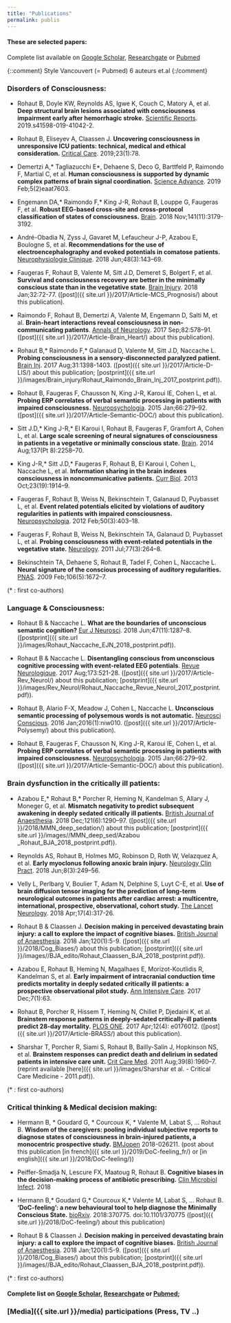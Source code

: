 ```yaml
---
title: "Publications"
permalink: publis
---
```


#### These are selected papers:
Complete list available on [Google Scholar], [Researchgate] or [Pubmed]

{::comment} Style Vancouvert (= Pubmed) 6 auteurs et.al {:/comment}

<script type='text/javascript' src='https://d1bxh8uas1mnw7.cloudfront.net/assets/embed.js'></script>


### Disorders of Consciousness:
- Rohaut B, Doyle KW, Reynolds AS, Igwe K, Couch C, Matory A, et al. **Deep structural brain lesions associated with consciousness impairment early after hemorrhagic stroke.** [Scientific Reports](https://www.nature.com/articles/s41598-019-41042-2). 2019.s41598-019-41042-2.
    <div data-badge-popover="right" data-badge-type="4" data-doi="s41598-019-41042-2" data-hide-less-than="10" class="altmetric-embed"></div>

- Rohaut B, Eliseyev A, Claassen J. **Uncovering consciousness in unresponsive ICU patients: technical, medical and ethical consideration.** [Critical Care](https://doi.org/10.1186/s13054-019-2370-4). 2019;23(1):78.
    <div data-badge-popover="right" data-badge-type="4" data-doi="10.1186/s13054-019-2370-4" data-hide-less-than="10" class="altmetric-embed"></div>

- Demertzi A,* Tagliazucchi E*, Dehaene S, Deco G, Barttfeld P, Raimondo F, Martial C, et al.
 **Human consciousness is supported by dynamic complex patterns of brain signal coordination.** [Science Advance](https://doi.org/10.1126/sciadv.aat7603). 2019 Feb;5(2)eaat7603.
    <div data-badge-popover="right" data-badge-type="4" data-doi="10.1126/sciadv.aat7603" data-hide-less-than="10" class="altmetric-embed"></div>

- Engemann DA,* Raimondo F,* King J-R, Rohaut B, Louppe G, Faugeras F, et al. **Robust EEG-based cross-site and cross-protocol classification of states of consciousness.** [Brain](https://doi.org/10.1093/brain/awy251). 2018 Nov;141(11):3179-3192.
    <div data-badge-popover="right" data-badge-type="4" data-doi="10.1093/brain/awy251" data-hide-less-than="10" class="altmetric-embed"></div>

- André-Obadia N, Zyss J, Gavaret M, Lefaucheur J-P, Azabou E, Boulogne S, et al. **Recommendations for the use of electroencephalography and evoked potentials in comatose patients.** [Neurophysiologie Clinique](https://doi.org/10.1016/j.neucli.2018.05.038). 2018 Jun;48(3):143–69.
    <div data-badge-popover="right" data-badge-type="4" data-doi="10.1016/j.neucli.2018.05.038" data-hide-less-than="10" class="altmetric-embed"></div>

- Faugeras F, Rohaut B, Valente M, Sitt J.D, Demeret S, Bolgert F, et al. **Survival and consciousness recovery are better in the minimally conscious state than in the vegetative state**. [Brain Injury](https://doi.org/10.1080/02699052.2017.1364421). 2018 Jan;32:72-77. ([post]({{ site.url }}/2017/Article-MCS_Prognosis/) about this publication).
    <div data-badge-popover="right" data-badge-type="4" data-doi="10.1080/02699052.2017.1364421" data-hide-less-than="10" class="altmetric-embed"></div>

- Raimondo F, Rohaut B, Demertzi A, Valente M, Engemann D, Salti M, et al. **Brain-heart interactions reveal consciousness in non-communicating patients**. [Annals of Neurology](http://dx.doi.org/10.1002/ana.25045). 2017 Sep;82:578–91. ([post]({{ site.url }}/2017/Article-Brain_Heart/) about this publication).
    <div data-badge-popover="right" data-badge-type="4" data-doi="10.1002/ana.25045" data-hide-less-than="10" class="altmetric-embed"></div>

- Rohaut B,* Raimondo F,* Galanaud D, Valente M, Sitt J.D, Naccache L. **Probing
consciousness in a sensory-disconnected paralyzed patient.** [Brain Inj](https://doi.org/10.1080/02699052.2017.1327673). 2017 Aug;31:1398-1403. ([post]({{ site.url }}/2017/Article-D-LIS/) about this publication; [postprint]({{ site.url }}/images/Brain_injury/Rohaut_Raimondo_Brain_Inj_2017_postprint.pdf)).
    <div data-badge-popover="right" data-badge-type="4" data-doi="10.1080/02699052.2017.1327673" data-hide-less-than="10" class="altmetric-embed"></div>

- Rohaut B, Faugeras F, Chausson N, King J-R, Karoui IE, Cohen L, et al. **Probing ERP correlates of verbal semantic processing in patients with impaired consciousness.** [Neuropsychologia](http://dx.doi.org/10.1016/j.neuropsychologia.2014.10.014). 2015 Jan;66:279–92. ([post]({{ site.url }}/2017/Article-Semantic-DOC/) about this publication).
    <div data-badge-popover="right" data-badge-type="4" data-doi="10.1016/j.neuropsychologia.2014.10.014" data-hide-less-than="10" class="altmetric-embed"></div>

- Sitt J.D,* King J-R,* El Karoui I, Rohaut B, Faugeras F, Gramfort A, Cohen L, et al. **Large scale screening of neural signatures of consciousness in patients in a vegetative or minimally conscious state.** [Brain](https://doi.org/10.1093/brain/awu141). 2014 Aug;137(Pt 8):2258–70.
    <div data-badge-popover="right" data-badge-type="4" data-doi="10.1093/brain/awu141" data-hide-less-than="10" class="altmetric-embed"></div>

- King J-R,* Sitt J.D,* Faugeras F, Rohaut B, El Karoui I, Cohen L, Naccache L, et al. **Information sharing in the brain indexes consciousness in noncommunicative patients.** [Curr Biol](http://dx.doi.org/10.1016/j.cub.2013.07.075). 2013 Oct;23(19):1914–9.
    <div data-badge-popover="right" data-badge-type="4" data-doi="10.1016/j.cub.2013.07.075" data-hide-less-than="10" class="altmetric-embed"></div>

- Faugeras F, Rohaut B, Weiss N, Bekinschtein T, Galanaud D, Puybasset L, et al.  **Event related potentials elicited by violations of auditory regularities in patients with impaired consciousness.** [Neuropsychologia](http://dx.doi.org/10.1016/j.neuropsychologia.2011.12.015). 2012 Feb;50(3):403–18.
    <div data-badge-popover="right" data-badge-type="4" data-doi="10.1016/j.neuropsychologia.2011.12.015" data-hide-less-than="10" class="altmetric-embed"></div>

- Faugeras F, Rohaut B, Weiss N, Bekinschtein TA, Galanaud D, Puybasset L, et al. **Probing consciousness with event-related potentials in the vegetative state.** [Neurology](http://dx.doi.org/10.1212/WNL.0b013e3182217ee8). 2011 Jul;77(3):264–8.
    <div data-badge-popover="right" data-badge-type="4" data-doi="10.1212/WNL.0b013e3182217ee8" data-hide-less-than="10" class="altmetric-embed"></div>

- Bekinschtein TA, Dehaene S, Rohaut B, Tadel F, Cohen L, Naccache L. **Neural signature of the conscious processing of auditory regularities.** [PNAS](http://dx.doi.org/10.1073/pnas.0809667106). 2009 Feb;106(5):1672–7.
    <div data-badge-popover="right" data-badge-type="4" data-doi="10.1073/pnas.0809667106" data-hide-less-than="10" class="altmetric-embed"></div>

(* : first co-authors)

### Language & Consciousness:

- Rohaut B & Naccache L. **What are the boundaries of unconscious semantic
cognition?** [Eur J Neurosci](https://doi.org/10.1111/ejn.13930). 2018 Jun;47(11):1287–8. ([postprint]({{ site.url }}/images/Rohaut_Naccache_EJN_2018_postprint.pdf)).
    <div data-badge-popover="right" data-badge-type="4" data-doi="10.1111/ejn.13930" data-hide-less-than="10" class="altmetric-embed"></div>

- Rohaut B & Naccache L. **Disentangling conscious from unconscious cognitive processing with event-related EEG potentials**. [Revue Neurologique](https://doi.org/10.1016/j.neurol.2017.08.001). 2017 Aug;173:521-28. ([post]({{ site.url }}/2017/Article-Rev_Neurol/) about this publication; [postprint]({{ site.url }}/images/Rev_Neurol/Rohaut_Naccache_Revue_Neurol_2017_postprint.pdf)).
    <div data-badge-popover="right" data-badge-type="4" data-doi="10.1016/j.neurol.2017.08.001" data-hide-less-than="10" class="altmetric-embed"></div>

- Rohaut B, Alario F-X, Meadow J, Cohen L, Naccache L. **Unconscious semantic processing of polysemous words is not automatic.** [Neurosci Conscious](https://doi.org/10.1093/nc/niw010). 2016 Jan;2016(1):niw010. ([post]({{ site.url }}/2017/Article-Polysemy/) about this publication).
    <div data-badge-popover="right" data-badge-type="4" data-doi="10.1093/nc/niw010" data-hide-less-than="10" class="altmetric-embed"></div>

- Rohaut B, Faugeras F, Chausson N, King J-R, Karoui IE, Cohen L, et al. **Probing ERP correlates of verbal semantic processing in patients with impaired consciousness.** [Neuropsychologia](http://dx.doi.org/10.1016/j.neuropsychologia.2014.10.014). 2015 Jan;66:279–92. ([post]({{ site.url }}/2017/Article-Semantic-DOC/) about this publication).
    <div data-badge-popover="right" data-badge-type="4" data-doi="10.1016/j.neuropsychologia.2014.10.014" data-hide-less-than="10" class="altmetric-embed"></div>


### Brain dysfunction in the critically ill patients:
- Azabou E,* Rohaut B,* Porcher R, Heming N, Kandelman S, Allary J, Moneger G, et al. **Mismatch negativity to predict subsequent awakening in deeply sedated critically ill patients.** [British Journal of Anaesthesia](https://doi.org/10.1016/j.bja.2018.06.029). 2018 Dec;121(6):1290–97. ([post]({{ site.url }}/2018/MMN_deep_sedation/) about this publication; [postprint]({{ site.url }}/images//MMN_deep_sed/Azabou _Rohaut_BJA_2018_postprint.pdf)).  
    <div data-badge-popover="right" data-badge-type="4" data-doi="10.1016/j.bja.2018.06.029" data-hide-less-than="10" class="altmetric-embed"></div>

- Reynolds AS, Rohaut B, Holmes MG, Robinson D, Roth W, Velazquez A, et al. **Early myoclonus following anoxic brain injury.** [Neurology Clin Pract](https://doi.org/10.1212/CPJ.0000000000000466).  2018 Jun;8(3):249–56.
    <div data-badge-popover="right" data-badge-type="4" data-doi="10.1212/CPJ.0000000000000466" data-hide-less-than="10" class="altmetric-embed"></div>


- Velly L, Perlbarg V, Boulier T, Adam N, Delphine S, Luyt C-E, et al. **Use of brain diffusion tensor imaging for the prediction of long-term neurological outcomes in patients after cardiac arrest: a multicentre, international, prospective, observational, cohort study.** [The Lancet Neurology](https://doi.org/10.1016/S1474-4422(18)30027-9). 2018 Apr;17(4):317-26.
    <div data-badge-popover="right" data-badge-type="4" data-doi="10.1016/S1474-4422(18)30027-9" data-hide-less-than="10" class="altmetric-embed"></div>

- Rohaut B & Claassen J. **Decision making in perceived devastating brain injury: a call to explore the impact of cognitive biases.** [British Journal of Anaesthesia](http://dx.doi.org/10.1016/j.bja.2017.11.007). 2018 Jan;120(1):5-9. ([post]({{ site.url }}/2018/Cog_Biases/) about this publication; [postprint]({{ site.url }}/images//BJA_edito/Rohaut_Claassen_BJA_2018_postprint.pdf)).
    <div data-badge-popover="right" data-badge-type="4" data-doi="10.1016/j.bja.2017.11.007" data-hide-less-than="10" class="altmetric-embed"></div>

- Azabou E, Rohaut B, Heming N, Magalhaes E, Morizot-Koutlidis R, Kandelman S, et al. **Early impairment of intracranial conduction time predicts
mortality in deeply sedated critically ill patients: a prospective observational
pilot study.** [Ann Intensive Care](https://doi.org/10.1186/s13613-017-0290-5). 2017 Dec;7(1):63.
    <div data-badge-popover="right" data-badge-type="4" data-doi="10.1186/s13613-017-0290-5" data-hide-less-than="10" class="altmetric-embed"></div>

- Rohaut B, Porcher R, Hissem T, Heming N, Chillet P, Djedaini K, et al. **Brainstem response patterns in deeply-sedated critically-ill patients predict 28-day mortality.** [PLOS ONE](https://doi.org/10.1371/journal.pone.0176012). 2017 Apr;12(4): e0176012. ([post]({{ site.url }}/2017/Article-BRASS/)  about this publication).
    <div data-badge-popover="right" data-badge-type="4" data-doi="10.1371/journal.pone.0176012" data-hide-less-than="10" class="altmetric-embed"></div>

- Sharshar T, Porcher R, Siami S, Rohaut B, Bailly-Salin J, Hopkinson NS, et al. **Brainstem responses can predict death and delirium in sedated patients in intensive care unit.** [Crit Care Med](http://dx.doi.org/10.1097/CCM.0b013e31821b843b). 2011 Aug;39(8):1960–7. (reprint available [here]({{ site.url }}/images/Sharshar et al. - Critical Care Medicine - 2011.pdf)).
    <div data-badge-popover="right" data-badge-type="4" data-doi="10.1097/CCM.0b013e31821b843b" data-hide-less-than="10" class="altmetric-embed"></div>

(* : first co-authors)


### Critical thinking & Medical decision making:
- Hermann B, * Goudard G, * Courcoux K, * Valente M, Labat S, ... Rohaut B. **Wisdom of the caregivers: pooling individual subjective reports to diagnose states of consciousness in brain-injured patients, a monocentric prospective study.** [BMJopen](http://dx.doi.org/10.1136/bmjopen-2018-026211) 2018-026211. (post about this publication [in french]({{ site.url }}/2019/DoC-feeling_fr/) or [in english]({{ site.url }}/2018/DoC-feeling/))
    <div data-badge-popover="right" data-badge-type="4" data-doi="10.1136/bmjopen-2018-026211" data-hide-less-than="10" class="altmetric-embed"></div>

- Peiffer-Smadja N, Lescure FX, Maatoug R, Rohaut B. **Cognitive biases in the
decision-making process of antibiotic prescribing.** [Clin Microbiol Infect](https://doi.org/10.1016/j.cmi.2018.12.010). 2018


- Hermann B,* Goudard G,* Courcoux K,* Valente M, Labat S, ... Rohaut B. **‘DoC-feeling’: a new behavioural tool to help diagnose the Minimally Conscious State.** [bioRxiv](https://doi.org/10.1101/370775). 2018:370775. doi:10.1101/370775 ([post]({{ site.url }}/2018/DoC-feeling/) about this publication)
    <div data-badge-popover="right" data-badge-type="4" data-doi="10.1101/370775" data-hide-less-than="10" class="altmetric-embed"></div>

- Rohaut B & Claassen J. **Decision making in perceived devastating brain injury: a call to explore the impact of cognitive biases.** [British Journal of Anaesthesia](http://dx.doi.org/10.1016/j.bja.2017.11.007). 2018 Jan;120(1):5-9. ([post]({{ site.url }}/2018/Cog_Biases/) about this publication; [postprint]({{ site.url }}/images//BJA_edito/Rohaut_Claassen_BJA_2018_postprint.pdf)).  
  <div data-badge-popover="right" data-badge-type="4" data-doi="10.1016/j.bja.2017.11.007" data-hide-less-than="10" class="altmetric-embed"></div>


(* : first co-authors)
#### Complete list on [Google Scholar], [Researchgate] or [Pubmed];

### [Media]({{ site.url }}/media) participations (Press, TV ..)

[Google Scholar]: https://scholar.google.fr/citations?hl=fr&user=jgHpg1oAAAAJ&view_op=list_works&sortby=pubdate
[Researchgate]:https://www.researchgate.net/profile/Benjamin_Rohaut
[Pubmed]:https://www.ncbi.nlm.nih.gov/pubmed/?term=Rohaut+B%5BAuthor%5D+OR+Rohaut+B%5BInvestigator%5D
